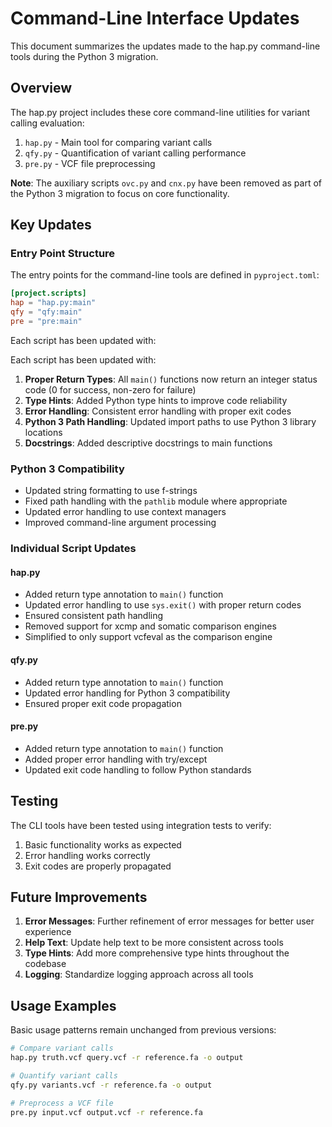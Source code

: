 # Command-Line Interface Updates

This document summarizes the updates made to the hap.py command-line tools during the Python 3 migration.

## Overview

The hap.py project includes these core command-line utilities for variant calling evaluation:

1. `hap.py` - Main tool for comparing variant calls
2. `qfy.py` - Quantification of variant calling performance
3. `pre.py` - VCF file preprocessing

**Note**: The auxiliary scripts `ovc.py` and `cnx.py` have been removed as part of the Python 3 migration to focus on core functionality.

## Key Updates

### Entry Point Structure

The entry points for the command-line tools are defined in `pyproject.toml`:

```toml
[project.scripts]
hap = "hap.py:main"
qfy = "qfy:main"
pre = "pre:main"
```

Each script has been updated with:

Each script has been updated with:

1. **Proper Return Types**: All `main()` functions now return an integer status code (0 for success, non-zero for failure)
2. **Type Hints**: Added Python type hints to improve code reliability
3. **Error Handling**: Consistent error handling with proper exit codes
4. **Python 3 Path Handling**: Updated import paths to use Python 3 library locations
5. **Docstrings**: Added descriptive docstrings to main functions

### Python 3 Compatibility

- Updated string formatting to use f-strings
- Fixed path handling with the `pathlib` module where appropriate
- Updated error handling to use context managers
- Improved command-line argument processing

### Individual Script Updates

#### hap.py

- Added return type annotation to `main()` function
- Updated error handling to use `sys.exit()` with proper return codes
- Ensured consistent path handling
- Removed support for xcmp and somatic comparison engines
- Simplified to only support vcfeval as the comparison engine

#### qfy.py

- Added return type annotation to `main()` function
- Updated error handling for Python 3 compatibility
- Ensured proper exit code propagation

#### pre.py

- Added return type annotation to `main()` function
- Added proper error handling with try/except
- Updated exit code handling to follow Python standards

## Testing

The CLI tools have been tested using integration tests to verify:

1. Basic functionality works as expected
2. Error handling works correctly
3. Exit codes are properly propagated

## Future Improvements

1. **Error Messages**: Further refinement of error messages for better user experience
2. **Help Text**: Update help text to be more consistent across tools
3. **Type Hints**: Add more comprehensive type hints throughout the codebase
4. **Logging**: Standardize logging approach across all tools

## Usage Examples

Basic usage patterns remain unchanged from previous versions:

```bash
# Compare variant calls
hap.py truth.vcf query.vcf -r reference.fa -o output

# Quantify variant calls
qfy.py variants.vcf -r reference.fa -o output

# Preprocess a VCF file
pre.py input.vcf output.vcf -r reference.fa
```
